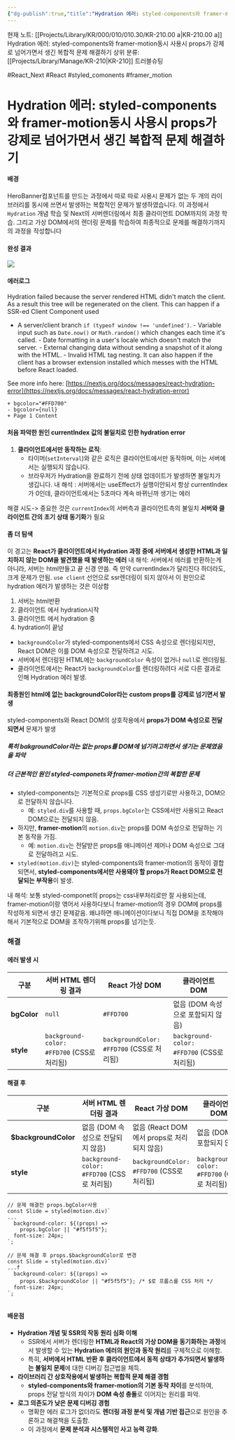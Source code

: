 ```yaml
---
{"dg-publish":true,"title":"Hydration 에러: styled-components와 framer-motion동시 사용시 props가 강제로 넘어가면서 생긴 복합적 문제 해결하기","description":"HeroBanner 구현 중 styled-components와 framer-motion 결합으로 발생한 Hydration 에러를 분석하고, Next.js의 서버 렌더링과 클라이언트 DOM, 가상 DOM 간의 문제를 학습하며 해결한 과정을 기록합니다","permalink":"/projects/library/kr/000/010/010-30/kr-210-00-a/","dgPassFrontmatter":true,"noteIcon":"0","created":"2024-12-04T13:51:45.288+09:00","updated":"2024-12-27T15:21:04.538+09:00"}
---
```


현재 노트: [[Projects/Library/KR/000/010/010.30/KR-210.00 a\|KR-210.00 a]] Hydration 에러: styled-components와 framer-motion동시 사용시 props가 강제로 넘어가면서 생긴 복합적 문제 해결하기
상위 분류: [[Projects/Library/Manage/KR-210\|KR-210]] 트러블슈팅

#React_Next #React #styled_comonents #framer_motion



# Hydration 에러: styled-components와 framer-motion동시 사용시 props가 강제로 넘어가면서 생긴 복합적 문제 해결하기

#### 배경
HeroBanner컴포넌트를 만드는 과정에서 따로 따로 사용시 문제가 없는 두 개의 라이브러리를 동시에 쓰면서 발생하는 복합적인 문제가 발생하였습니다. 이 과정에서 `Hydration` 개념 학습 및  Next의 서버렌더링에서 최종 클라이언트 DOM까지의 과정 학습. 그리고 가상 DOM에서의 렌더링 문제를 학습하여 최종적으로 문제를 해결하기까지의 과정을 작성합니다


#### 완성 결과
![](https://i.imgur.com/lKjkGTk.gif)



#### 에러로그
Hydration failed because the server rendered HTML didn't match the client. As a result this tree will be regenerated on the client. This can happen if a SSR-ed Client Component used

- A server/client branch `if (typeof window !== 'undefined')`. - Variable input such as `Date.now()` or `Math.random()` which changes each time it's called. - Date formatting in a user's locale which doesn't match the server. - External changing data without sending a snapshot of it along with the HTML. - Invalid HTML tag nesting. It can also happen if the client has a browser extension installed which messes with the HTML before React loaded.

See more info here: [https://nextjs.org/docs/messages/react-hydration-error](https://nextjs.org/docs/messages/react-hydration-error)

```
+ bgcolor="#FFD700"
- bgcolor={null}
+ Page 1 Content
```



#### 처음 파악한 원인 currentIndex 값의 불일치로 인한 hydration error

1. **클라이언트에서만 동작하는 로직**:
    - 타이머(`setInterval`)와 같은 로직은 클라이언트에서만 동작하며, 이는 서버에서는 실행되지 않습니다.
    - 브라우저가 Hydration을 완료하기 전에 상태 업데이트가 발생하면 불일치가 생깁니다.
내 해석 : 서버에서는 useEffect가 실행이안되서 항상 currentIndex가 0인데, 클라이언트에서는 5초마다 계속 바뀌닌까 생기는 에러

해결 시도-> 중요한 것은 `currentIndex`의 서버측과 클라이언트측의 불일치
**서버와 클라이언트 간의 초기 상태 동기화**가 필요



#### 좀 더 탐색
이 경고는 **React가 클라이언트에서 Hydration 과정 중에 서버에서 생성한 HTML과 일치하지 않는 DOM을 발견했을 때 발생하는 에러**
내 해석: 서버에서 에러를 반환하는게 아니라, 서버는 html만들고 끝 신경 안씀. 즉 만약 currentIndex가 달리진다 하더라도, 크게 문제가 안됨. 
`use client` 선언으로 ssr렌더링이 되지 않아서 이 원인으로 hydration 에러가 발생하는 것은 이상함
1. 서버는 html반환
2. 클라이언트 에서 hydration시작
3. 클라이언트 에서 hydration 중
4. hydration이 끝남

- `backgroundColor`가 styled-components에서 CSS 속성으로 렌더링되지만, React DOM은 이를 DOM 속성으로 전달하려고 시도.
- 서버에서 렌더링된 HTML에는 `backgroundColor` 속성이 없거나 `null`로 렌더링됨.
- 클라이언트에서는 React가 `backgroundColor`를 렌더링하려다 서로 다른 결과로 인해 Hydration 에러 발생.


#### 최종원인 html에 없는 backgroundColor라는 custom props를 강제로 넘기면서 발생
styled-components와 React DOM의 상호작용에서 **props가 DOM 속성으로 전달되면서** 문제가 발생
##### **특히 bakgroundColor라는 없는 props를 DOM에 넘기려고하면서 생기는 문제였음을 파악**




##### 더 근본적인 원인 styled-componets와 framer-motion간의 복합한 문제
- styled-components는 기본적으로 props를 CSS 생성기로만 사용하고, DOM으로 전달하지 않습니다.
    - 예: `styled.div`를 사용할 때, `props.bgColor`는 CSS에서만 사용되고 React DOM으로는 전달되지 않음.
- 하지만, **framer-motion**의 `motion.div`는 props를 DOM 속성으로 전달하는 기본 동작을 가짐.
    - 예: `motion.div`는 전달받은 props를 애니메이션 제어나 DOM 속성으로 그대로 전달하려고 시도.
- `styled(motion.div)`는 styled-components와 framer-motion의 동작이 결합되면서, **styled-components에서만 사용돼야 할 props가 React DOM으로 전달되는 부작용**이 발생.

내 해석: 보통 styled-componet의 props는 css내부처리로만 잘 사용되는데, framer-motion이랑 엮어서 사용하다보니 framer-motion의 경우 DOM에 props를 작성하게 되면서 생긴 문제같음. 왜냐하면 애니메이션이다보니 직접 DOM을 조작해야해서 기본적으로 DOM을 조작하기위해 props를 넘기는듯.

### 해결

#### **에러 발생 시**

| **구분**      | **서버 HTML 렌더링 결과**                     | **React 가상 DOM**                      | **클라이언트 DOM**                          |
| ----------- | -------------------------------------- | ------------------------------------- | -------------------------------------- |
| **bgColor** | `null`                                 | `#FFD700`                             | 없음 (DOM 속성으로 포함되지 않음)                  |
| **style**   | `background-color: #FFD700` (CSS로 처리됨) | `backgroundColor: #FFD700` (CSS로 처리됨) | `background-color: #FFD700` (CSS로 처리됨) |

#### **해결 후**

| **구분**               | **서버 HTML 렌더링 결과**                     | **React 가상 DOM**                      | **클라이언트 DOM**                          |
| -------------------- | -------------------------------------- | ------------------------------------- | -------------------------------------- |
| **$backgroundColor** | 없음 (DOM 속성으로 전달되지 않음)                  | 없음 (React DOM에서 props로 처리되지 않음)       | 없음 (DOM에 포함되지 않음)                      |
| **style**            | `background-color: #FFD700` (CSS로 처리됨) | `backgroundColor: #FFD700` (CSS로 처리됨) | `background-color: #FFD700` (CSS로 처리됨) |
|                      |                                        |                                       |                                        |

```
// 문제 해결전 props.bgColor사용
const Slide = styled(motion.div)`
...
  background-color: ${(props) =>
    props.bgColor || "#f5f5f5"};
  font-size: 24px;
`;

// 문제 해결 후 props.$backgroundColor로 변경
const Slide = styled(motion.div)`
...f
  background-color: ${(props) =>
    props.$backgroundColor || "#f5f5f5"}; /* $로 프롭스를 CSS 처리 */
  font-size: 24px;
`;


```


#### 배운점

- **Hydration 개념 및 SSR의 작동 원리 심화 이해**
    - SSR에서 서버가 렌더링한 **HTML과 React의 가상 DOM을 동기화하는 과정**에서 발생할 수 있는 **Hydration 에러의 원인과 동작 원리**를 구체적으로 이해함.
    - 특히, **서버에서 HTML 반환 후 클라이언트에서 동적 상태가 추가되면서 발생하는 불일치 문제**에 대한 디버깅 접근법을 체득.
- **라이브러리 간 상호작용에서 발생하는 복합적 문제 해결 경험**
    - **styled-components와 framer-motion의 기본 동작 차이**를 분석하여, props 전달 방식의 차이가 **DOM 속성 충돌**로 이어지는 원리를 파악.
- **로그 의존도가 낮은 문제 디버깅 경험**
    - 명확한 에러 로그가 없더라도 **렌더링 과정 분석 및 개념 기반 접근**으로 원인을 추론하고 해결책을 도출함.
    - 이 과정에서 **문제 분석과 시스템적인 사고 능력 강화**.